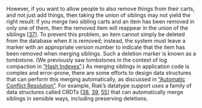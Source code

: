 However, if you want to allow people to also remove things from their carts, and not just add
things, then taking the union of siblings may not yield the right result: if you merge two sibling
carts and an item has been removed in only one of them, then the removed item will reappear in the
union of the siblings [[37](ch05.html#DeCandia2007ui_ch5)]. To prevent
this problem, an item cannot simply be deleted from the database when it is removed; instead, the
system must leave a marker with an appropriate version number to indicate that the item has been
removed when merging siblings.  Such a deletion marker is known as a tombstone.
(We previously saw tombstones in the context of log compaction in [“Hash Indexes”](ch03.html#sec_storage_hash_index).) 
As merging siblings in application code is complex and error-prone, there are some efforts to design
data structures that can perform this merging automatically, as discussed in
[“Automatic Conflict Resolution”](#sidebar_conflict_resolution). For example, Riak’s datatype support uses a family of data
structures called CRDTs [[38](ch05.html#Shapiro2011wy),
[39](ch05.html#Elliott2013ua),
[55](ch05.html#Jacobson2014wa_ch5)] that can automatically merge siblings in sensible
ways, including preserving deletions.